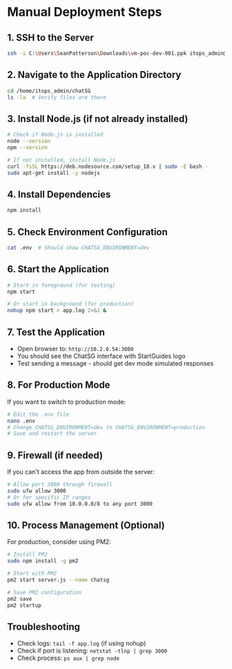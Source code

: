 # Manual Deployment Steps

## 1. SSH to the Server
```bash
ssh -i C:\Users\SeanPatterson\Downloads\vm-poc-dev-001.ppk itops_admin@10.2.0.54
```

## 2. Navigate to the Application Directory
```bash
cd /home/itops_admin/chatSG
ls -la  # Verify files are there
```

## 3. Install Node.js (if not already installed)
```bash
# Check if Node.js is installed
node --version
npm --version

# If not installed, install Node.js
curl -fsSL https://deb.nodesource.com/setup_18.x | sudo -E bash -
sudo apt-get install -y nodejs
```

## 4. Install Dependencies
```bash
npm install
```

## 5. Check Environment Configuration
```bash
cat .env  # Should show CHATSG_ENVIRONMENT=dev
```

## 6. Start the Application
```bash
# Start in foreground (for testing)
npm start

# Or start in background (for production)
nohup npm start > app.log 2>&1 &
```

## 7. Test the Application
- Open browser to: `http://10.2.0.54:3000`
- You should see the ChatSG interface with StartGuides logo
- Test sending a message - should get dev mode simulated responses

## 8. For Production Mode
If you want to switch to production mode:
```bash
# Edit the .env file
nano .env
# Change CHATSG_ENVIRONMENT=dev to CHATSG_ENVIRONMENT=production
# Save and restart the server
```

## 9. Firewall (if needed)
If you can't access the app from outside the server:
```bash
# Allow port 3000 through firewall
sudo ufw allow 3000
# Or for specific IP ranges
sudo ufw allow from 10.0.0.0/8 to any port 3000
```

## 10. Process Management (Optional)
For production, consider using PM2:
```bash
# Install PM2
sudo npm install -g pm2

# Start with PM2
pm2 start server.js --name chatsg

# Save PM2 configuration
pm2 save
pm2 startup
```

## Troubleshooting
- Check logs: `tail -f app.log` (if using nohup)
- Check if port is listening: `netstat -tlnp | grep 3000`
- Check process: `ps aux | grep node` 